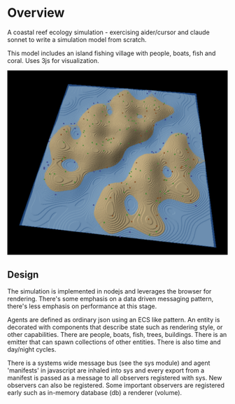 # Overview

A coastal reef ecology simulation - exercising aider/cursor and claude sonnet to write a simulation model from scratch.

This model includes an island fishing village with people, boats, fish and coral. Uses 3js for visualization.

![reef](assets/screenshot.png?raw=true "reef")

## Design

The simulation is implemented in nodejs and leverages the browser for rendering. There's some emphasis on a data driven messaging pattern, there's less emphasis on performance at this stage.

Agents are defined as ordinary json using an ECS like pattern. An entity is decorated with components that describe state such as rendering style, or other capabilities. There are people, boats, fish, trees, buildings. There is an emitter that can spawn collections of other entities. There is also time and day/night cycles.

There is a systems wide message bus (see the sys module) and agent 'manifests' in javascript are inhaled into sys and every export from a manifest is passed as a message to all observers registered with sys. New observers can also be registered. Some important observers are registered early such as in-memory database (db) a renderer (volume).
